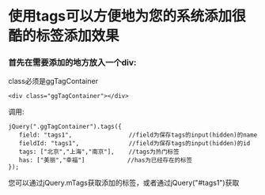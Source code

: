 使用tags可以方便地为您的系统添加很酷的标签添加效果
===

### 首先在需要添加的地方放入一个div:

class必须是ggTagContainer

    <div class="ggTagContainer"></div>

调用:

    jQuery(".ggTagContainer").tags({
       field: "tags1",                //field为保存tags的input(hidden)的name
       fieldId: "tags1",              //field为保存tags的input(hidden)的id
       tags: ["北京","上海","南京"],    //tags为热门标签
       has: ["美丽","幸福"]            //has为已经存在的标签
    });

您可以通过jQuery.mTags获取添加的标签，或者通过jQuery("#tags1")获取
